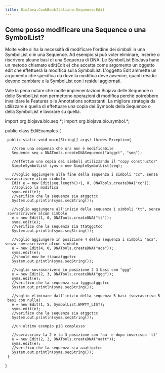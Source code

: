 ```yaml
---
title: BioJava:CookBookItaliano:Sequence:Edit
---
```


Come posso modificare una Sequence o una SymbolList?
----------------------------------------------------

Molte volte si ha la necessità di modificare l'ordine dei simboli in una
SymbolList o in una Sequence. Ad esempio si può voler eliminare,
inserire o riscrivere alcune basi di una Sequenza di DNA. Le SymbolList
BioJava hano un metodo chiamato edit(Edit e) che accetta come argomento
un oggetto edit che effettuerà la modifica sulla SymbolList. L'oggetto
Edit ammette un argomento che specifica da dove la modifica deve
avvenire, quanti residui devono cambiare e la SymbolList con i residui
aggiornati.

Vale la pena notare che molte implementazioni Biojava delle Sequence o
delle SymbolList non permettono operazioni di modifica perchè potrebbero
invalidare le Features o le Annotations sottostanti. La migliore
strategia da utilizzare è quella di effettuare una copia dei Symbols
della Sequence o della SymbolList e lavorare su quella.

<java> import org.biojava.bio.seq.\*; import org.biojava.bio.symbol.\*;

public class EditExamples {

` public static void main(String[] args) throws Exception{`

`   //creo una sequenza che ora non è modificabile`  
`   Sequence seq = DNATools.createDNASequence("atggct", "seq");`

`   //effettuo una copia dei simboli utilizzando il "copy constructor"`  
`   SimpleSymbolList syms = new SimpleSymbolList(seq);`

`   //voglio aggiungere alla fine della sequenza i simboli "cc", senza sovrascrivere alcun simbolo`  
`   Edit e = new Edit(seq.length()+1, 0, DNATools.createDNA("cc"));`  
`   //applico la modifica`  
`   syms.edit(e);`  
`   //verifico che la sequenza sia atggctcc`  
`   System.out.println(syms.seqString());`

`   //voglio aggiungere all'inizio della sequenza i simboli "tt", senza sovrascrivere alcun simbolo`  
`   e = new Edit(1, 0, DNATools.createDNA("tt"));`  
`   syms.edit(e);`  
`   //verifico che la sequenza sia ttatggctcc`  
`   System.out.println(syms.seqString());`

`   //voglio aggiungere in posizione 4 della sequenza i simboli "aca", senza sovrascrivere alcun simbolo`  
`   e = new Edit(4, 0, DNATools.createDNA("aca"));`  
`   syms.edit(e);`  
`   //should now be ttaacatggctcc`  
`   System.out.println(syms.seqString());`

`   //voglio sovrascrivere in posizione 2 3 basi con "ggg"`  
`   e = new Edit(2, 3, DNATools.createDNA("ggg"));`  
`   syms.edit(e);`  
`   //verifico che la sequenza sia tgggcatggctcc`  
`   System.out.println(syms.seqString());`

`   //voglio eliminare dall'inizio della sequenza 5 basi (sovrascrivo 5 basi con nulla)`  
`   e = new Edit(1, 5, SymbolList.EMPTY_LIST);`  
`   syms.edit(e);`  
`   //verifico che la sequenza sia atggctcc`  
`   System.out.println(syms.seqString());`

`   //un ultimo esempio più complesso`

`   //sovrascriov la 2 e la 3 posizione con 'aa' e dopo inserisco 'tt'`  
`   e = new Edit(2, 2, DNATools.createDNA("aatt"));`  
`   syms.edit(e);`  
`   //verifico che la sequenza sia aaattgctcc`  
`   System.out.println(syms.seqString());`  
` }`

} </java>
